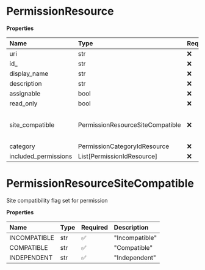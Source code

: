 # PermissionResource

**Properties**

| Name                 | Type                             | Required | Description                                |
| :------------------- | :------------------------------- | :------- | :----------------------------------------- |
| uri                  | str                              | ❌       |                                            |
| id\_                 | str                              | ❌       |                                            |
| display_name         | str                              | ❌       |                                            |
| description          | str                              | ❌       |                                            |
| assignable           | bool                             | ❌       |                                            |
| read_only            | bool                             | ❌       |                                            |
| site_compatible      | PermissionResourceSiteCompatible | ❌       | Site compatibility flag set for permission |
| category             | PermissionCategoryIdResource     | ❌       |                                            |
| included_permissions | List[PermissionIdResource]       | ❌       |                                            |

# PermissionResourceSiteCompatible

Site compatibility flag set for permission

**Properties**

| Name         | Type | Required | Description    |
| :----------- | :--- | :------- | :------------- |
| INCOMPATIBLE | str  | ✅       | "Incompatible" |
| COMPATIBLE   | str  | ✅       | "Compatible"   |
| INDEPENDENT  | str  | ✅       | "Independent"  |

<!-- This file was generated by liblab | https://liblab.com/ -->
